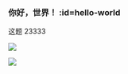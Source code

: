 ### 你好，世界！ :id=hello-world

这题 23333

![](https://gimg3.baidu.com/search/src=http%3A%2F%2Fpics6.baidu.com%2Ffeed%2Fae51f3deb48f8c543565a4756bea60ffe1fe7f07.jpeg%3Ftoken%3D74219a51f9a18499b91c2a877e82dccf&refer=http%3A%2F%2Fwww.baidu.com&app=2021&size=f360,240&n=0&g=0n&q=75&fmt=auto?sec=1652202000&t=a92a8b991a584b65bbad87481a7947f5)

![](https://gimg3.baidu.com/search/src=http%3A%2F%2Fpics6.baidu.com%2Ffeed%2Fae51f3deb48f8c543565a4756bea60ffe1fe7f07.jpeg%3Ftoken%3D74219a51f9a18499b91c2a877e82dccf&refer=http%3A%2F%2Fwww.baidu.com&app=2021&size=f360,240&n=0&g=0n&q=75&fmt=auto?sec=1652202000&t=a92a8b991a584b65bbad87481a7947f5)

<btn-counter></btn-counter>
